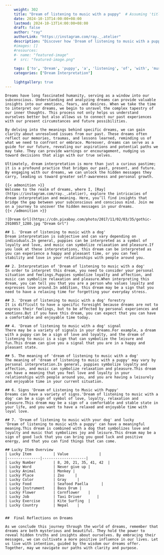 ```yaml
---
    weight: 302
    title: "Dream of listening to music with a puppy"  # Assuming 'title' column exists
    date: 2024-10-13T14:00:00+08:00
    lastmod: 2024-10-13T14:00:00+08:00
    draft: false
    author: "ray"
    authorLink: "https://instagram.com/ray._.atelier"
    description: "Discover how 'Dream of listening to music with a puppy' can interpret your future and uncover its significant meanings in your life."
    #images: []
    #resources:
    #- name: "featured-image"
    #  src: "featured-image.png"
    
    tags: ['to', 'Dream', 'puppy', 'a', 'listening', 'of', 'with', 'music']
    categories: ["Dream Interpretation"]
    
    lightgallery: true
---
```

    
    Dreams have long fascinated humanity, serving as a window into our subconscious. Understanding and analyzing dreams can provide valuable insights into our emotions, fears, and desires. When we take the time to interpret our dreams, we begin to unravel the complex tapestry of our inner thoughts. This process not only helps us understand ourselves better but also allows us to connect our past experiences with our present circumstances and future possibilities.
    
    By delving into the meanings behind specific dreams, we can gain clarity about unresolved issues from our past. These dreams often reflect our memories, traumas, and lessons learned, reminding us of what we need to confront or embrace. Moreover, dreams can serve as a guide for our future, revealing our aspirations and potential paths we may take. They can provide warnings or encouragement, nudging us toward decisions that align with our true selves.
    
    Ultimately, dream interpretation is more than just a curious pastime; it is a profound practice that bridges our past, present, and future. By engaging with our dreams, we can unlock the hidden messages they carry, leading us toward greater self-awareness and personal growth.
    
    {{< admonition >}}
    Welcome to the realm of dreams, where I, [Ray](https://instagram.com/ray._.atelier), explore the intricacies of dream interpretation and meaning. Here, you’ll find insights that bridge the gap between your subconscious and conscious mind. Join me on a journey to uncover the hidden messages in your dreams.
    {{< /admonition >}}
    
    ![Dream Grl](https://cdn.pixabay.com/photo/2017/11/02/03/35/gothic-2910057_1280.jpg "Dream Grl")
    
    ## 1. 'Dream of listening to music with a dog'
    Dream interpretation is subjective and can vary depending on individuals.In general, puppies can be interpreted as a symbol of loyalty and love, and music can symbolize relaxation and pleasure.If you look at these interpretations, this dream can be interpreted as you can experience a happy and pleasant time, or you can feel stability and love in your relationships with people around you.
    
    ## 2. Interpretation of 'Dream of listening to music with a dog'
    In order to interpret this dream, you need to consider your personal situation and feelings.Puppies symbolize loyalty and affection, and music can symbolize relaxation and pleasure.When interpreting this dream, you can tell you that you are a person who values loyalty and expresses love around.In addition, this dream may be a sign that you need to have a relaxing time for forgetting your everyday stress.
    
    ## 3. 'Dream of listening to music with a dog' forestry
    It is difficult to have a specific foresight because dreams are not to express their feelings, but to be affected by personal experiences and emotions.But if you have this dream, you can expect that you can have a comfortable and enjoyable time today.
    
    ## 4. 'Dream of listening to music with a dog' signal
    There may be a variety of signals in your dreams.For example, a dream with a puppy can be a sign of love and loyalty, and the dream of listening to music is a sign that can symbolize the leisure and fun.This dream can give you a signal that you are in a happy and pleasant state.
    
    ## 5. The meaning of 'dream of listening to music with a dog'
    The meaning of 'dream of listening to music with a puppy' may vary by personal interpretation.In general, puppies symbolize loyalty and affection, and music can symbolize relaxation and pleasure.This dream can have a meaning that you feel love and loyalty in your relationships with people around you, and you are having a leisurely and enjoyable time in your current situation.
    
    ## 6. Signs 'Dream of Listening to Music with Puppy'
    Dreams can have a variety of signs.'Dream of listening to music with a dog' can be a sign of symbol of love, loyalty, relaxation and pleasure.This dream may be a sign of a comfortable and stable state in your life, and you want to have a relaxed and enjoyable time with loyal love.
    
    ## 7. 'Dream of listening to music with your dog' and lucky
    'Dream of listening to music with a puppy' can have a meaningful meaning.This dream is combined with a dog that symbolizes love and loyalty and music that symbolizes joy and leisure.This dream may be a sign of good luck that you can bring you good luck and positive energy, and that you can find things that can come.
    
    ## Lucky Item Overview
    | Lucky Item          | Value              |
    |---------------|--------------------|
    | Lucky Number        | 8, 20, 21, 35, 41, 42  |
    | Lucky Word          | Never give up |
    | Lucky Animal        | Monkey |
    | Lucky Place         | Zoo     |
    | Lucky Color         | Gray     |
    | Lucky Food          | Seafood Paella      |
    | Lucky Instrument    | Bass Drum |
    | Lucky Flower        | Cornflower    |
    | Lucky Job           | Taxi Driver       |
    | Lucky Exercise      | Kite Surfing  |
    | Lucky Country       | Nepal    |
    
    
    ##  Final Reflections on Dreams
    
    As we conclude this journey through the world of dreams, remember that dreams are both mysterious and beautiful. They hold the power to reveal hidden truths and insights about ourselves. By embracing their messages, we can cultivate a more positive influence in our lives. Let us live with intention, guided by the wisdom our dreams offer. Together, may we navigate our paths with clarity and purpose.
    